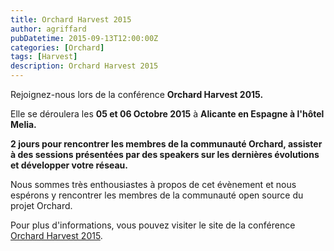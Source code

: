 ```yaml
---
title: Orchard Harvest 2015
author: agriffard
pubDatetime: 2015-09-13T12:00:00Z
categories: [Orchard]
tags: [Harvest]
description: Orchard Harvest 2015
---
```


Rejoignez-nous lors de la conférence **Orchard Harvest 2015.**

Elle se déroulera les **05 et 06 Octobre 2015** à **Alicante en Espagne à l'hôtel Melia.**

**2 jours pour rencontrer les membres de la communauté Orchard, assister à des sessions présentées par des speakers sur les dernières évolutions et développer votre réseau.**

Nous sommes très enthousiastes à propos de cet évènement et nous espérons y rencontrer les membres de la communauté open source du projet Orchard.

Pour plus d'informations, vous pouvez visiter le site de la conférence [Orchard Harvest 2015](http://orchardharvest.org/).
